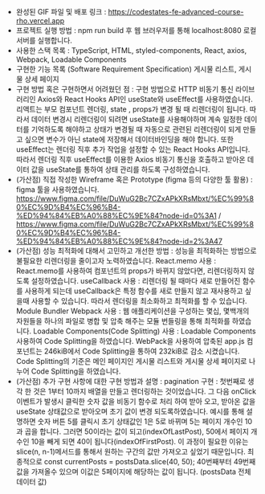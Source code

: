 - 완성된 GIF 파일 및 배포 링크 :
  https://codestates-fe-advanced-course-rho.vercel.app
- 프로젝트 실행 방법 :
  npm run build 후 웹 브러우저를 통해 localhost:8080 로컬 서버를 실행합니다.
- 사용한 스택 목록 :
  TypeScript, HTML, styled-components, React, axios, Webpack, Loadable Components
- 구현한 기능 목록 (Software Requirement Specification)
  게시물 리스트, 게시물 상세 페이지
- 구현 방법 혹은 구현하면서 어려웠던 점 :
  구현 방법으로 HTTP 비동기 통신 라이브러리인 Axios와 React Hooks API인 useState와 useEffect를 사용하였습니다. 리액트는 부모 컴포넌트 렌더링, state , props가 변경 될 때 리렌더링이 됩니다. 따라서 데이터 변경시 리렌더링이 되려면 useState를 사용해야하며 계속 일정한 데이터를 기억하도록 해야하고 상태가 변경될 때 자동으로 관련된 리렌더링이 되게 만들고 싶으면 변수가 아닌 state에 저장해서 데이터바인딩을 해야 합니다. 또한 useEffect는 렌더링 직후 추가 작업을 설정할 수 있는 React Hooks API입니다. 따라서 렌더링 직후 useEffect를 이용한 Axios 비동기 통신을 호출하고 받아온 데이터 값을 useState를 통하여 상태 관리를 하도록 구성하였습니다.
- (가산점) 직접 작성한 Wireframe 혹은 Prototype (figma 등의 다양한 툴 활용) : figma 툴을 사용하였습니다.
  https://www.figma.com/file/DuWuG2Bc7CZxAPkXRsMbxt/%EC%99%80%EC%9D%B4%EC%96%B4-%ED%94%84%EB%A0%88%EC%9E%84?node-id=0%3A1 /
  https://www.figma.com/file/DuWuG2Bc7CZxAPkXRsMbxt/%EC%99%80%EC%9D%B4%EC%96%B4-%ED%94%84%EB%A0%88%EC%9E%84?node-id=2%3A47
- (가산점) 성능 최적화에 대해서 고민하고 개선한 방법 :
  성능을 최적화하는 방법으로 불필요한 리렌더링을 줄이고자 노력하였습니다. React.memo 사용 : React.memo를 사용하여 컴포넌트의 props가 바뀌지 않았다면, 리렌더링하지 않도록 설정하였습니다. useCallback 사용 : 리렌더링 될 때마다 새로 만들어진 함수를 사용하게 되는데 useCallback은 특정 함수를 새로 만들지 않고 재사용하고 싶을때 사용할 수 있습니다. 따라서 렌더링을 최소화하고 최적화를 할 수 있습니다. Module Bundler Webpack 사용 : 웹 애플리케이션을 구성하는 몇십, 몇백개의 자원들을 하나의 파일로 병합 및 압축 해주는 모듈 번들링을 통해 최적화를 하였습니다. Loadable Components(Code Splitting) 사용 : Loadable Components 사용하여 Code Splitting을 하였습니다. WebPack을 사용하여 압축된 app.js 컴포넌트는 246kiB에서 Code Splitting을 통하여 232kiB로 감소 시켰습니다. Code Splitting의 기준은 메인 페이지인 게시물 리스트와 게시물 상세 페이지로 나누어 Code Splitting을 하였습니다.
- (가산점) 추가 구현 사항에 대한 구현 방법과 설명 :
  pagination 구현 : 첫번째로 생각 한 것은 1부터 10까지 배열을 만들고 렌더링하는 것이었습니다. 그 다음 onClick 이벤트가 발생시 클릭한 숫자 값을 비동기 함수로 처리 하여 받아 오고, 받아온 값을 useState 상태값으로 받아오며 초기 값이 변경 되도록하였습니다. 예시를 통해 설명하면 숫자 버튼 5를 클릭시 초기 상태값인 1은 5로 바뀌며 5는 페이지 개수인 10과 곱을 합니다. 그러면 50이라는 값이 되고(indexOfLastPost), 50에서 페이지 개수인 10을 빼게 되면 40이 됩니다(indexOfFirstPost). 이 과정이 필요한 이유는 slice(n, n-1)메서드를 통해서 원하는 구간의 값만 가져오고 싶었기 때문입니다. 최종적으로 const currentPosts = postsData.slice(40, 50); 40번째부터 49번째 값을 가져올수 있으며 이값은 5페이지에 해당하는 값이 됩니다. (postsData 전체 데이터 값)
